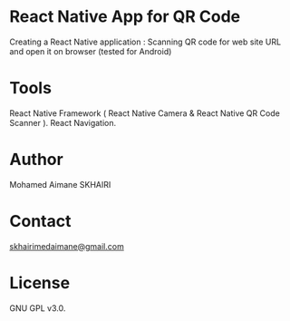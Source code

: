 # React Native App for QR Code

Creating a React Native application :
Scanning QR code for web site URL and open it on browser (tested for Android)

# Tools

React Native Framework ( React Native Camera & React Native QR Code Scanner ).
React Navigation.

# Author

Mohamed Aimane SKHAIRI

# Contact 

skhairimedaimane@gmail.com

# License

GNU GPL v3.0.

